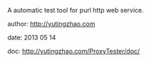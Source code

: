 A automatic test tool for purl http web service.

author: http://yutingzhao.com

date: 2013 05 14

doc: http://yutingzhao.com/ProxyTester/doc/